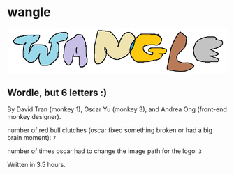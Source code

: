 # wangle

![](res/wangle.png)

## Wordle, but 6 letters :)
By David Tran (monkey 1), Oscar Yu (monkey 3), and Andrea Ong (front-end monkey designer).

number of red bull clutches (oscar fixed something broken or had a big brain moment): `7`

number of times oscar had to change the image path for the logo: `3`

Written in 3.5 hours.

